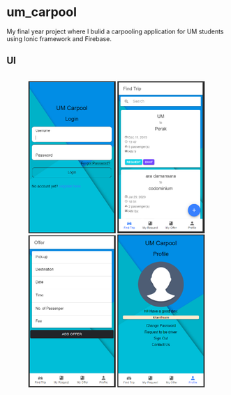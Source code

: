 # um_carpool
My final year project where I bulid a carpooling application for UM students using Ionic framework and Firebase.

## UI

<p align="center">
  <br>
  <img  width="200" src="./resources/ss/ss4.PNG" alt="ui">
  <img  width="200" src="./resources/ss/ss1.PNG" alt="ui2">
  <img  width="200" src="./resources/ss/ss2.PNG" alt="ui3">
  <img  width="200" src="./resources/ss/ss3.PNG" alt="ui4">
  <br>
</p>

